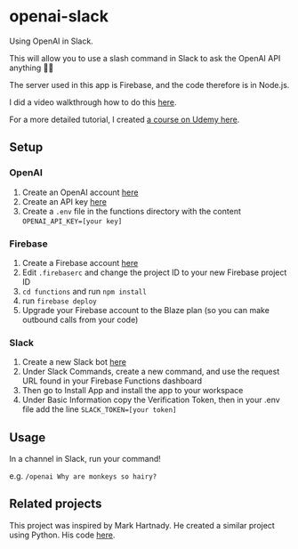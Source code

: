 # openai-slack

Using OpenAI in Slack.

This will allow you to use a slash command in Slack to ask the OpenAI API anything 🧙‍♂️

The server used in this app is Firebase, and the code therefore is in Node.js.

I did a video walkthrough how to do this [here](https://www.youtube.com/watch?v=CgggUxBzpiM).

For a more detailed tutorial, I created [a course on Udemy here](https://www.udemy.com/course/how-to-build-an-openai-bot-for-slack/?referralCode=D1F84F9EAA982FBDBB8F).

## Setup

### OpenAI

1. Create an OpenAI account [here](https://platform.openai.com)
2. Create an API key [here](https://platform.openai.com/account/api-keys)
3. Create a `.env` file in the functions directory with the content `OPENAI_API_KEY=[your key]`

### Firebase

1. Create a Firebase account [here](https://console.firebase.google.com)
2. Edit `.firebaserc` and change the project ID to your new Firebase project ID
3. `cd functions` and run `npm install`
4. run `firebase deploy`
5. Upgrade your Firebase account to the Blaze plan (so you can make outbound calls from your code)

### Slack

1. Create a new Slack bot [here](https://api.slack.com/apps/)
2. Under Slack Commands, create a new command, and use the request URL found in your Firebase Functions dashboard
3. Then go to Install App and install the app to your workspace
4. Under Basic Information copy the Verification Token, then in your .env file add the line `SLACK_TOKEN=[your token]`

## Usage

In a channel in Slack, run your command!

e.g. `/openai Why are monkeys so hairy?`

## Related projects

This project was inspired by Mark Hartnady. He created a similar project using Python. His code [here](https://github.com/hartnady/PythonAnywhere).
